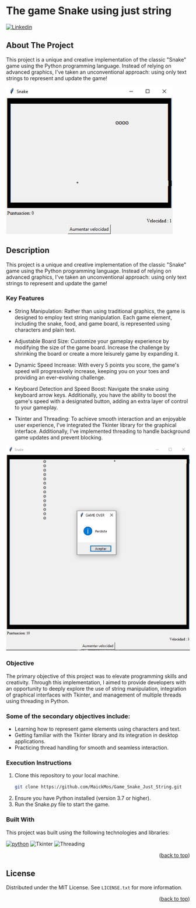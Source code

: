 # The game Snake using just string
[![Linkedin][Linkedin.js]][Linkedin-url]
<!-- ABOUT THE PROJECT -->
## About The Project

This project is a unique and creative implementation of the classic "Snake" game using the Python programming language. Instead of relying on advanced graphics, I've taken an unconventional approach: using only text strings to represent and update the game!

![Product Name Screen Shot][product-screenshot]

## Description
This project is a unique and creative implementation of the classic "Snake" game using the Python programming language. Instead of relying on advanced graphics, I've taken an unconventional approach: using only text strings to represent and update the game!

### Key Features
* String Manipulation: Rather than using traditional graphics, the game is designed to employ text string manipulation. Each game element, including the snake, food, and game board, is represented using characters and plain text.

* Adjustable Board Size: Customize your gameplay experience by modifying the size of the game board. Increase the challenge by shrinking the board or create a more leisurely game by expanding it.

* Dynamic Speed Increase: With every 5 points you score, the game's speed will progressively increase, keeping you on your toes and providing an ever-evolving challenge.

* Keyboard Detection and Speed Boost: Navigate the snake using keyboard arrow keys. Additionally, you have the ability to boost the game's speed with a designated button, adding an extra layer of control to your gameplay.

* Tkinter and Threading: To achieve smooth interaction and an enjoyable user experience, I've integrated the Tkinter library for the graphical interface. Additionally, I've implemented threading to handle background game updates and prevent blocking.

![Product Name Screen Shot][product-screenshot2]

### Objective
The primary objective of this project was to elevate programming skills and creativity. Through this implementation, I aimed to provide developers with an opportunity to deeply explore the use of string manipulation, integration of graphical interfaces with Tkinter, and management of multiple threads using threading in Python.

### Some of the secondary objectives include:

* Learning how to represent game elements using characters and text.
* Getting familiar with the Tkinter library and its integration in desktop applications.
* Practicing thread handling for smooth and seamless interaction.

### Execution Instructions
1. Clone this repository to your local machine.
   ```sh
   git clone https://github.com/MaickMos/Game_Snake_Just_String.git
   ```
3. Ensure you have Python installed (version 3.7 or higher).
4. Run the Snake.py file to start the game.

### Built With

This project was built using the following technologies and libraries:

[![python][Python.js]][Python-url]
![Tkinter][Tkinter.js]
![Threading][Threading.js]

<p align="right">(<a href="#readme-top">back to top</a>)</p>

<!-- LICENSE -->
## License

Distributed under the MIT License. See `LICENSE.txt` for more information.

<p align="right">(<a href="#readme-top">back to top</a>)</p>

<!-- MARKDOWN LINKS & IMAGES -->
<!-- https://www.markdownguide.org/basic-syntax/#reference-style-links -->
[product-screenshot]: Interface.PNG
[product-screenshot2]: DiferentsSizes.PNG
[Python.js]:https://img.shields.io/badge/Python%20-%2314354C.svg?logo=python&logoColor=white
[Python-url]: https://www.python.org/
[Threading.js]: https://img.shields.io/badge/Threading-452AE2
[Tkinter.js]: https://img.shields.io/badge/Tkinter-FDA254
[Linkedin-url]:https://www.linkedin.com/in/maick-mosquera/
[Linkedin.js]:https://img.shields.io/badge/-MaickMos-blue?style=flat-square&logo=Linkedin&logoColor=white
